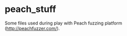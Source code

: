 peach_stuff
===========
Some files used during play with Peach fuzzing platform (http://peachfuzzer.com/).
